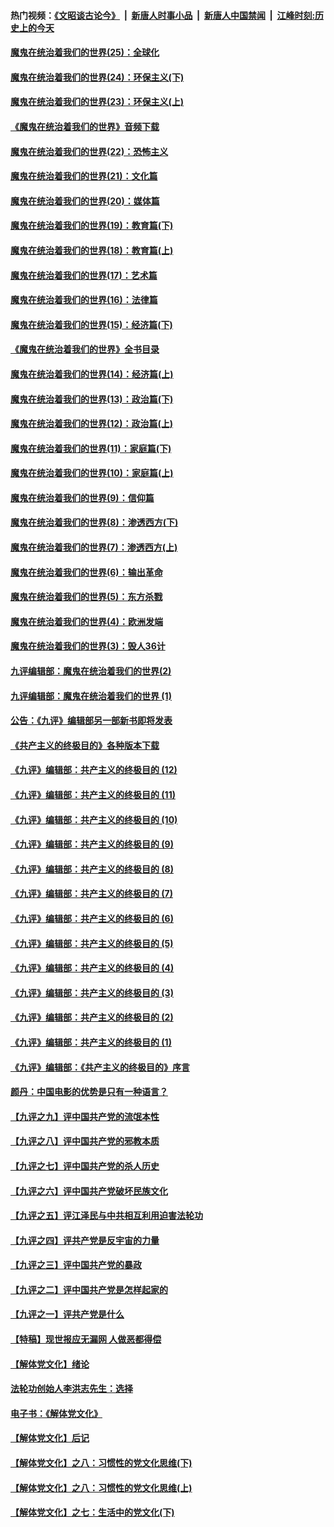 #### 热门视频：[《文昭谈古论今》](https://github.com/gfw-breaker/wenzhao/blob/master/README.md?t=11042133) &nbsp;|&nbsp; [新唐人时事小品](https://github.com/gfw-breaker/ntdtv-comedy/blob/master/README.md?t=11042133) &nbsp;|&nbsp; [新唐人中国禁闻](https://github.com/gfw-breaker/ntdtv-news/blob/master/README.md?t=11042133) &nbsp;|&nbsp; [江峰时刻:历史上的今天](https://github.com/gfw-breaker/today-in-history/blob/master/README.md?t=11042133) 

#### [魔鬼在统治着我们的世界(25)：全球化](../pages/nsc422/n10788205.md?t=11042133) 

#### [魔鬼在统治着我们的世界(24)：环保主义(下)](../pages/nsc422/n10695307.md?t=11042133) 

#### [魔鬼在统治着我们的世界(23)：环保主义(上)](../pages/nsc422/n10688613.md?t=11042133) 

#### [《魔鬼在统治着我们的世界》音频下载](../pages/nsc422/n10635553.md?t=11042133) 

#### [魔鬼在统治着我们的世界(22)：恐怖主义](../pages/nsc422/n10614727.md?t=11042133) 

#### [魔鬼在统治着我们的世界(21)：文化篇](../pages/nsc422/n10597706.md?t=11042133) 

#### [魔鬼在统治着我们的世界(20)：媒体篇](../pages/nsc422/n10586579.md?t=11042133) 

#### [魔鬼在统治着我们的世界(19)：教育篇(下)](../pages/nsc422/n10564808.md?t=11042133) 

#### [魔鬼在统治着我们的世界(18)：教育篇(上)](../pages/nsc422/n10526970.md?t=11042133) 

#### [魔鬼在统治着我们的世界(17)：艺术篇](../pages/nsc422/n10499093.md?t=11042133) 

#### [魔鬼在统治着我们的世界(16)：法律篇](../pages/nsc422/n10485969.md?t=11042133) 

#### [魔鬼在统治着我们的世界(15)：经济篇(下)](../pages/nsc422/n10469975.md?t=11042133) 

#### [《魔鬼在统治着我们的世界》全书目录](../pages/nsc422/n10464261.md?t=11042133) 

#### [魔鬼在统治着我们的世界(14)：经济篇(上)](../pages/nsc422/n10457370.md?t=11042133) 

#### [魔鬼在统治着我们的世界(13)：政治篇(下)](../pages/nsc422/n10448270.md?t=11042133) 

#### [魔鬼在统治着我们的世界(12)：政治篇(上)](../pages/nsc422/n10444576.md?t=11042133) 

#### [魔鬼在统治着我们的世界(11)：家庭篇(下)](../pages/nsc422/n10440961.md?t=11042133) 

#### [魔鬼在统治着我们的世界(10)：家庭篇(上)](../pages/nsc422/n10435448.md?t=11042133) 

#### [魔鬼在统治着我们的世界(9)：信仰篇](../pages/nsc422/n10432159.md?t=11042133) 

#### [魔鬼在统治着我们的世界(8)：渗透西方(下)](../pages/nsc422/n10429603.md?t=11042133) 

#### [魔鬼在统治着我们的世界(7)：渗透西方(上)](../pages/nsc422/n10426013.md?t=11042133) 

#### [魔鬼在统治着我们的世界(6)：输出革命](../pages/nsc422/n10421536.md?t=11042133) 

#### [魔鬼在统治着我们的世界(5)：东方杀戮](../pages/nsc422/n10417707.md?t=11042133) 

#### [魔鬼在统治着我们的世界(4)：欧洲发端](../pages/nsc422/n10414890.md?t=11042133) 

#### [魔鬼在统治着我们的世界(3)：毁人36计](../pages/nsc422/n10411583.md?t=11042133) 

#### [九评编辑部：魔鬼在统治着我们的世界(2)](../pages/nsc422/n10410036.md?t=11042133) 

#### [九评编辑部：魔鬼在统治着我们的世界 (1)](../pages/nsc422/n10406825.md?t=11042133) 

#### [公告：《九评》编辑部另一部新书即将发表](../pages/nsc422/n10405104.md?t=11042133) 

#### [《共产主义的终极目的》各种版本下载](../pages/nsc422/n10022138.md?t=11042133) 

#### [《九评》编辑部：共产主义的终极目的 (12)](../pages/nsc422/n9933272.md?t=11042133) 

#### [《九评》编辑部：共产主义的终极目的 (11)](../pages/nsc422/n9924973.md?t=11042133) 

#### [《九评》编辑部：共产主义的终极目的 (10)](../pages/nsc422/n9920883.md?t=11042133) 

#### [《九评》编辑部：共产主义的终极目的 (9)](../pages/nsc422/n9916363.md?t=11042133) 

#### [《九评》编辑部：共产主义的终极目的 (8)](../pages/nsc422/n9912488.md?t=11042133) 

#### [《九评》编辑部：共产主义的终极目的 (7)](../pages/nsc422/n9901176.md?t=11042133) 

#### [《九评》编辑部：共产主义的终极目的 (6)](../pages/nsc422/n9899359.md?t=11042133) 

#### [《九评》编辑部：共产主义的终极目的 (5)](../pages/nsc422/n9893174.md?t=11042133) 

#### [《九评》编辑部：共产主义的终极目的 (4)](../pages/nsc422/n9891246.md?t=11042133) 

#### [《九评》编辑部：共产主义的终极目的 (3)](../pages/nsc422/n9879879.md?t=11042133) 

#### [《九评》编辑部：共产主义的终极目的 (2)](../pages/nsc422/n9876205.md?t=11042133) 

#### [《九评》编辑部：共产主义的终极目的 (1)](../pages/nsc422/n9865857.md?t=11042133) 

#### [《九评》编辑部：《共产主义的终极目的》序言](../pages/nsc422/n9862666.md?t=11042133) 

#### [颜丹：中国电影的优势是只有一种语言？](../pages/nsc422/n9583062.md?t=11042133) 

#### [【九评之九】评中国共产党的流氓本性](../pages/nsc422/n737542.md?t=11042133) 

#### [【九评之八】评中国共产党的邪教本质](../pages/nsc422/n735942.md?t=11042133) 

#### [【九评之七】评中国共产党的杀人历史](../pages/nsc422/n733806.md?t=11042133) 

#### [【九评之六】评中国共产党破坏民族文化](../pages/nsc422/n731667.md?t=11042133) 

#### [【九评之五】评江泽民与中共相互利用迫害法轮功](../pages/nsc422/n730058.md?t=11042133) 

#### [【九评之四】评共产党是反宇宙的力量](../pages/nsc422/n727814.md?t=11042133) 

#### [【九评之三】评中国共产党的暴政](../pages/nsc422/n725597.md?t=11042133) 

#### [【九评之二】评中国共产党是怎样起家的](../pages/nsc422/n723946.md?t=11042133) 

#### [【九评之一】评共产党是什么](../pages/nsc422/n722529.md?t=11042133) 

#### [【特稿】现世报应无漏网 人做恶都得偿](../pages/nsc422/n4215167.md?t=11042133) 

#### [【解体党文化】绪论](../pages/nsc422/n1449356.md?t=11042133) 

#### [法轮功创始人李洪志先生：选择](../pages/nsc422/n3580738.md?t=11042133) 

#### [电子书：《解体党文化》](../pages/nsc422/n1573484.md?t=11042133) 

#### [【解体党文化】后记](../pages/nsc422/n1531999.md?t=11042133) 

#### [【解体党文化】之八：习惯性的党文化思维(下)](../pages/nsc422/n1526477.md?t=11042133) 

#### [【解体党文化】之八：习惯性的党文化思维(上)](../pages/nsc422/n1520631.md?t=11042133) 

#### [【解体党文化】之七：生活中的党文化(下)](../pages/nsc422/n1513446.md?t=11042133) 

